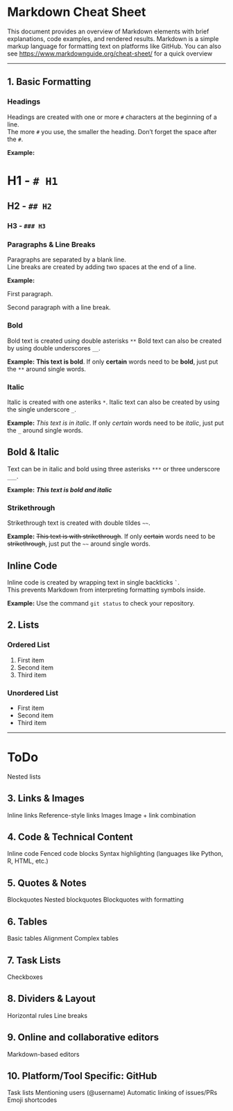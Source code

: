 # Markdown Cheat Sheet

This document provides an overview of Markdown elements with brief explanations, code examples, and rendered results.
Markdown is a simple markup language for formatting text on platforms like GitHub.
You can also see https://www.markdownguide.org/cheat-sheet/ for a quick overview

---

## 1. Basic Formatting

### Headings
Headings are created with one or more `#` characters at the beginning of a line.  
The more `#` you use, the smaller the heading. Don’t forget the space after the `#`.

**Example:**
# H1 - `# H1`
## H2 - `## H2`
### H3 - `### H3`  

### Paragraphs & Line Breaks
Paragraphs are separated by a blank line.  
Line breaks are created by adding two spaces at the end of a line.

**Example:**

First paragraph.

Second paragraph with a line break.  

### Bold
Bold text is created using double asterisks `**`
Bold text can also be created by using double underscores `__`.

**Example:**
**This text is bold**. If only **certain** words need to be **bold**, just put the `**` around single words.   

### Italic
Italic is created with one asteriks `*`. 
Italic text can also be created by using the single underscore `_`.

**Example:**
_This text is in italic_. If only _certain_ words need to be _italic_, just put the `_` around single words.  

## Bold & Italic
Text can be in italic and bold using three asterisks `***` or three underscore `___`.

**Example:**
***This text is bold and italic***  

### Strikethrough
Strikethrough text is created with double tildes `~~`.

**Example:**
~~This text is with strikethrough~~. If only ~~certain~~ words need to be ~~strikethrough~~, just put the `~~` around single words.  

## Inline Code
Inline code is created by wrapping text in single backticks `` ` ``.  
This prevents Markdown from interpreting formatting symbols inside.

**Example:**
Use the command `git status` to check your repository.  

## 2. Lists
### Ordered List

1. First item
2. Second item
3. Third item

### Unordered List

- First item
- Second item
- Third item

--- 
# ToDo

Nested lists

## 3. Links & Images
Inline links
Reference-style links
Images
Image + link combination

## 4. Code & Technical Content
Inline code
Fenced code blocks
Syntax highlighting (languages like Python, R, HTML, etc.)

## 5. Quotes & Notes
Blockquotes
Nested blockquotes
Blockquotes with formatting

## 6. Tables
Basic tables
Alignment
Complex tables

## 7. Task Lists
Checkboxes

## 8. Dividers & Layout
Horizontal rules
Line breaks

## 9. Online and collaborative editors
Markdown-based editors

## 10. Platform/Tool Specific: GitHub
Task lists
Mentioning users (@username)
Automatic linking of issues/PRs
Emoji shortcodes
